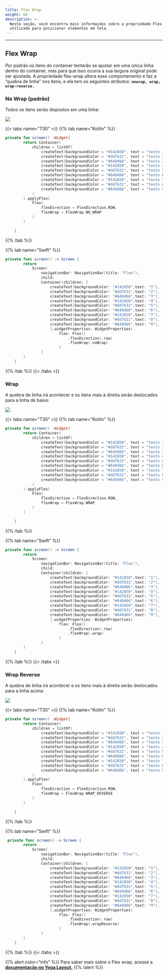 ```yaml
---
title: Flex Wrap
weight: 68
description: >-
  Nesta seção, você encontra mais informações sobre a propriedade Flex Wrap
  utilizada para posicionar elementos em tela.
---
```


---

## Flex Wrap

Por padrão os itens do container tentarão se ajustar em uma única linha dentro do container, mas para que isso ocorra a sua largura original pode ser ajustada. A propriedade flex-wrap altera esse comportamento e faz a “quebra de linha” nos itens, e ela tem os seguintes atributos: **`nowrap, wrap, wrap-reverse.`**

### **No Wrap \(padrão\)** 

Todos os itens serão dispostos em uma linha:

![](https://lh3.googleusercontent.com/2sWYZdvDpSj8gCfOR2Pa9iESgFrjD6XEXT2QIoMj_OQq-sw6fcTB5s7yuum2cnKekIU8Mn326F9PD87IyCGwSK6jzauS-SfqUeDQ43zi1nnjUp7yf9QuYCHbHLW6L-O_sjw1rPdX)

{{< tabs name="T30" >}}
{{% tab name="Kotlin" %}}

```kotlin
private fun screen() :Widget{
        return Container(
            children = listOf(
                createText(backgroundColor = "#142850", text = "texto 1"),
                createText(backgroundColor = "#dd7631", text = "texto 2"),
                createText(backgroundColor = "#649d66", text = "texto 3"),
                createText(backgroundColor = "#142850", text = "texto 4"),
                createText(backgroundColor = "#dd7631", text = "texto 5"),
                createText(backgroundColor = "#649d66", text = "texto 6"),
                createText(backgroundColor = "#142850", text = "texto 7"),
                createText(backgroundColor = "#dd7631", text = "texto 8"),
                createText(backgroundColor = "#649d66", text = "texto 9")
            )
        ).applyFlex(
            Flex(
                flexDirection = FlexDirection.ROW,
                flexWrap = FlexWrap.NO_WRAP
            )
        )

    }
```

{{% /tab %}}

{{% tab name="Swift" %}}
```swift
private func screen() -> Screen {
        return
            Screen(
                navigationBar: NavigationBar(title: "Flex"),
                child:
                Container(children: [
                    createText(backgroundColor: "#142850",text: "1"),
                    createText(backgroundColor: "#dd7631",text: "2"),
                    createText(backgroundColor: "#649d66",text: "3"),
                    createText(backgroundColor: "#142850",text: "4"),
                    createText(backgroundColor: "#dd7631",text: "5"),
                    createText(backgroundColor: "#649d66",text: "6"),
                    createText(backgroundColor: "#142850",text: "7"),
                    createText(backgroundColor: "#dd7631",text: "8"),
                    createText(backgroundColor: "#649d66",text: "9"),
                    ],widgetProperties: WidgetProperties(
                        flex: Flex()
                            .flexDirection(.row)
                            .flexWrap(.noWrap)
                        )
                )
        )
    }
```
{{% /tab %}}
{{< /tabs >}}

###  **Wrap**

A quebra de linha irá acontecer e os itens mais à direita serão deslocados para a linha de baixo:

![](https://lh4.googleusercontent.com/m_ZGUdUGHgmiRuAoSoda4-2hn8kEoUuNMXOlphge-WPWGG_56O6ds2x89coUVpm5QpTV1aRiS9iDVzLatuf-OFeTxTwPBhPcpItGO5VjqfZeYHFtbosdW_9pWGPKX-5pUOxI-qF7)

{{< tabs name="T30" >}}
{{% tab name="Kotlin" %}}

```kotlin
private fun screen() :Widget{
        return Container(
            children = listOf(
                createText(backgroundColor = "#142850", text = "texto 1"),
                createText(backgroundColor = "#dd7631", text = "texto 2"),
                createText(backgroundColor = "#649d66", text = "texto 3"),
                createText(backgroundColor = "#142850", text = "texto 4"),
                createText(backgroundColor = "#dd7631", text = "texto 5"),
                createText(backgroundColor = "#649d66", text = "texto 6"),
                createText(backgroundColor = "#142850", text = "texto 7"),
                createText(backgroundColor = "#dd7631", text = "texto 8"),
                createText(backgroundColor = "#649d66", text = "texto 9")
            )
        ).applyFlex(
            Flex(
                flexDirection = FlexDirection.ROW,
                flexWrap = FlexWrap.WRAP
            )
        )

    }
```

{{% /tab %}}

{{% tab name="Swift" %}}
```swift
private func screen() -> Screen {
        return
            Screen(
                navigationBar: NavigationBar(title: "Flex"),
                child:
                Container(children: [
                    createText(backgroundColor: "#142850",text: "1"),
                    createText(backgroundColor: "#dd7631",text: "2"),
                    createText(backgroundColor: "#649d66",text: "3"),
                    createText(backgroundColor: "#142850",text: "4"),
                    createText(backgroundColor: "#dd7631",text: "5"),
                    createText(backgroundColor: "#649d66",text: "6"),
                    createText(backgroundColor: "#142850",text: "7"),
                    createText(backgroundColor: "#dd7631",text: "8"),
                    createText(backgroundColor: "#649d66",text: "9"),
                    ],widgetProperties: WidgetProperties(
                        flex: Flex()
                            .flexDirection(.row)
                            .flexWrap(.wrap)
                        )
                )
        )
    }
```
{{% /tab %}}
{{< /tabs >}}

### **Wrap Reverse**

A quebra de linha irá acontecer e os itens mais à direita serão deslocados para a linha acima:

![](https://lh4.googleusercontent.com/Izm4kY_rDDogIAaTf0sIdNhIDiOrty4LycVBKfRwzwEdv6W3r77humceK6sCJp-UvRW1LZAXY6TrJ8grVF7kJ_uxh5_6B-1BNmn0RUb_A9x8Zi76BoHdMRMIJA6-hDmbeYPN8mJP)

{{< tabs name="T30" >}}
{{% tab name="Kotlin" %}}

```kotlin
private fun screen() :Widget{
        return Container(
            children = listOf(
                createText(backgroundColor = "#142850", text = "texto 1"),
                createText(backgroundColor = "#dd7631", text = "texto 2"),
                createText(backgroundColor = "#649d66", text = "texto 3"),
                createText(backgroundColor = "#142850", text = "texto 4"),
                createText(backgroundColor = "#dd7631", text = "texto 5"),
                createText(backgroundColor = "#649d66", text = "texto 6"),
                createText(backgroundColor = "#142850", text = "texto 7"),
                createText(backgroundColor = "#dd7631", text = "texto 8"),
                createText(backgroundColor = "#649d66", text = "texto 9")
            )
        ).applyFlex(
            Flex(
                flexDirection = FlexDirection.ROW,
                flexWrap = FlexWrap.WRAP_REVERSE
            )
        )

    }
```

{{% /tab %}}

{{% tab name="Swift" %}}
```swift
 private func screen() -> Screen {
        return
            Screen(
                navigationBar: NavigationBar(title: "Flex"),
                child:
                Container(children: [
                    createText(backgroundColor: "#142850",text: "1"),
                    createText(backgroundColor: "#dd7631",text: "2"),
                    createText(backgroundColor: "#649d66",text: "3"),
                    createText(backgroundColor: "#142850",text: "4"),
                    createText(backgroundColor: "#dd7631",text: "5"),
                    createText(backgroundColor: "#649d66",text: "6"),
                    createText(backgroundColor: "#142850",text: "7"),
                    createText(backgroundColor: "#dd7631",text: "8"),
                    createText(backgroundColor: "#649d66",text: "9"),
                    ],widgetProperties: WidgetProperties(
                        flex: Flex()
                            .flexDirection(.row)
                            .flexWrap(.wrapReverse)
                        )
                )
        )
    }
```
{{% /tab %}}
{{< /tabs >}}

{{% alert color="info" %}}
Para saber mais sobre o Flex wrap, acesse a [**documentação no Yoga Layout.**](https://yogalayout.com/docs/flex-wrap/)
{{% /alert %}}
